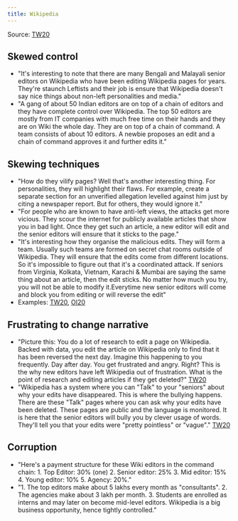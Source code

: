 ```yaml
---
title: Wikipedia
---
```


Source: [TW20](https://threadreaderapp.com/thread/1235098631738281984.html)

## Skewed control
- "It's interesting to note that there are many Bengali and Malayali senior editors on Wikipedia who have been editing Wikipedia pages for years. They're staunch Leftists and their job is ensure that Wikipedia doesn't say nice things about non-left personalities and media." 
- "A gang of about 50 Indian editors are on top of a chain of editors and they have complete control over Wikipedia. The top 50 editors are mostly from IT companies with much free time on their hands and they are on Wiki the whole day. They are on top of a chain of command. A team consists of about 10 editors. A newbie proposes an edit and a chain of command approves it and further edits it."

## Skewing techniques
- "How do they vilify pages? Well that's another interesting thing. For personalities, they will highlight their flaws. For example, create a separate section for an unverified allegation levelled against him just by citing a newspaper report. But for others, they would ignore it."
- "For people who are known to have anti-left views, the attacks get more vicious. They scour the internet for publicly available articles that show you in bad light. Once they get such an article, a new editor will edit and the senior editors will ensure that it sticks to the page."
- "It's interesting how they organise the malicious edits. They will form a team. Usually such teams are formed on secret chat rooms outside of Wikipedia. They will ensure that the edits come from different locations. So it's impossible to figure out that it's a coordinated attack. If seniors from Virginia, Kolkata, Vietnam, Karachi & Mumbai are saying the same thing about an article, then the edit sticks. No matter how much you try, you will not be able to modify it.Everytime new senior editors will come and block you from editing or will reverse the edit" 
- Examples: [TW20](https://threadreaderapp.com/thread/1235098631738281984.html), [OI20](https://www.opindia.com/2020/03/delhi-anti-hindu-riots-wikipedia-bias-edits-dbigxray-investigation/)

## Frustrating to change narrative
- "Picture this: You do a lot of research to edit a page on Wikipedia. Backed with data, you edit the article on Wikipedia only to find that it has been reversed the next day. Imagine this happening to you frequently. Day after day. You get frustrated and angry. Right? This is the why new editors have left Wikipedia out of frustration. What is the point of research and editing articles if they get deleted?" [TW20](https://threadreaderapp.com/thread/1235098631738281984.html)
- "Wikipedia has a system where you can "Talk" to your "seniors" about why your edits have disappeared. This is where the bullying happens. There are these "Talk" pages where you can ask why your edits have been deleted. These pages are public and the language is monitored. It is here that the senior editors will bully you by clever usage of words. They'll tell you that your edits were "pretty pointless" or "vague"." [TW20](https://threadreaderapp.com/thread/1235098631738281984.html)

## Corruption
- "Here's a payment structure for these Wiki editors in the command chain: 1. Top Editor: 30% (one) 2. Senior editor: 25% 3. Mid editor: 15% 4. Young editor: 10% 5. Agency: 20%." 
- "1. The top editors make about 5 lakhs every month as "consultants". 2. The agencies make about 3 lakh per month. 3. Students are enrolled as interns and may later on become mid-level editors. Wikipedia is a big business opportunity, hence tightly controlled."

